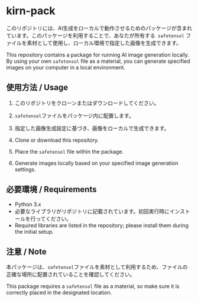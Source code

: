 # kirn-pack

このリポジトリには、AI生成をローカルで動作させるためのパッケージが含まれています。このパッケージを利用することで、あなたが所有する` safetensol` ファイルを素材として使用し、ローカル環境で指定した画像を生成できます。

This repository contains a package for running AI image generation locally. By using your own `safetensol` file as a material, you can generate specified images on your computer in a local environment.

## 使用方法 / Usage

1. このリポジトリをクローンまたはダウンロードしてください。
2. `safetensol`ファイルをパッケージ内に配置します。
3. 指定した画像生成設定に基づき、画像をローカルで生成できます。

1. Clone or download this repository.
2. Place the `safetensol` file within the package.
3. Generate images locally based on your specified image generation settings.

## 必要環境 / Requirements

- Python 3.x
- 必要なライブラリがリポジトリに記載されています。初回実行時にインストールを行ってください。
- Required libraries are listed in the repository; please install them during the initial setup.

## 注意 / Note

本パッケージは、`safetensol`ファイルを素材として利用するため、ファイルの正確な場所に配置されていることを確認してください。

This package requires a `safetensol` file as a material, so make sure it is correctly placed in the designated location.

